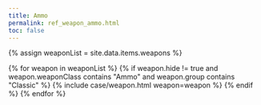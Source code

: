 ```yaml
---
title: Ammo
permalink: ref_weapon_ammo.html
toc: false
---
```


{% assign weaponList = site.data.items.weapons %}

{% for weapon in weaponList %}
{% if weapon.hide != true and weapon.weaponClass contains "Ammo" and weapon.group contains "Classic" %}
{% include case/weapon.html weapon=weapon %}
{% endif %}
{% endfor %}